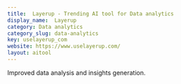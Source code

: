 ```yaml
---
title:  Layerup - Trending AI tool for Data analytics
display_name:  Layerup
category: Data analytics
category_slug: data-analytics
key: uselayerup_com
website: https://www.uselayerup.com/
layout: aitool
---
```


Improved data analysis and insights generation.
